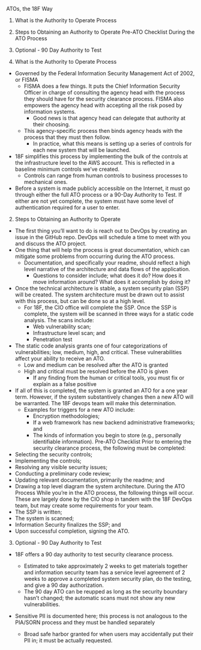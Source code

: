 ATOs, the 18F Way


1. What is the Authority to Operate Process
2. Steps to Obtaining an Authority to Operate
Pre-ATO Checklist
During the ATO Process
3. Optional - 90 Day Authority to Test


1. What is the Authority to Operate Process


* Governed by the Federal Information Security Management Act of 2002, or FISMA
   * FISMA does a few things. It puts the Chief Information Security Officer in charge of consulting the agency head with the process they should have for the security clearance process. FISMA also empowers the agency head with accepting all the risk posed by information systems.
      * Good news is that agency head can delegate that authority at their choosing.
   * This agency-specific process then binds agency heads with the process that they must then follow.
      * In practice, what this means is setting up a series of controls for each new system that will be launched. 
* 18F simplifies this process by implementing the bulk of the controls at the infrastructure level to the AWS account. This is reflected in a baseline minimum controls we’ve created. 
   * Controls can range from human controls to business processes to mechanical ones.
* Before a system is made publicly accessible on the Internet, it must go through either the full ATO process or a 90-Day Authority to Test. If either are not yet complete, the system must have some level of authentication required for a user to enter. 


2. Steps to Obtaining an Authority to Operate


* The first thing you’ll want to do is reach out to DevOps by creating an issue in the GitHub repo. DevOps will schedule a time to meet with you and discuss the ATO project. 
* One thing that will help the process is great documentation, which can mitigate some problems from occurring during the ATO process. 
   * Documentation, and specifically your readme, should reflect a high level narrative of the architecture and data flows of the application.
      * Questions to consider include; what does it do? How does it move information around? What does it accomplish by doing it?
* Once the technical architecture is stable, a system security plan (SSP) will be created. The system architecture must be drawn out to assist with this process, but can be done so at a high level. 
   * For 18F, the CIO office will complete the SSP. Once the SSP is complete, the system will be scanned in three ways for a static code analysis. The scans include: 
      * Web vulnerability scan; 
      * Infrastructure level scan; and
      * Penetration test
* The static code analysis grants one of four categorizations of vulnerabilities; low, medium, high, and critical. These vulnerabilities affect your ability to receive an ATO. 
   * Low and medium can be resolved after the ATO is granted
   * High and critical must be resolved before the ATO is given
      * If any finding from the human or critical tools, you must fix or explain as a false positive
* If all of this is completed, the system is granted an ATO for a one year term. However, if the system substantively changes then a new ATO will be warranted. The 18F devops team will make this determination. 
   * Examples for triggers for a new ATO include: 
      * Encryption methodologies; 
      * If a web framework has new backend administrative frameworks; and
      * The kinds of information you begin to store (e.g., personally identifiable information). 
Pre-ATO Checklist 
Prior to entering the security clearance process, the following must be completed: 
* Selecting the security controls; 
* Implementing the controls; 
* Resolving any visible security issues; 
* Conducting a preliminary code review; 
* Updating relevant documentation, primarily the readme; and
* Drawing a top level diagram the system architecture. 
During the ATO Process
While you’re in the ATO process, the following things will occur. These are largely done by the CIO shop in tandem with the 18F DevOps team, but may create some requirements for your team. 
* The SSP is written; 
* The system is scanned; 
* Information Security finalizes the SSP; and
* Upon successful completion, signing the ATO. 


3. Optional - 90 Day Authority to Test
* 18F offers a 90 day authority to test security clearance process.
   * Estimated to take approximately 2 weeks to get materials together and information security team has a service level agreement of 2 weeks to approve a completed system security plan, do the testing, and give a 90 day authorization.
   * The 90 day ATO can be reupped as long as the security boundary hasn’t changed; the automatic scans must not show any new vulnerabilities.


* Sensitive PII is documented here; this process is not analogous to the PIA/SORN process and they must be handled separately
   * Broad safe harbor granted for when users may accidentally put their PII in; it must be actually requested.
